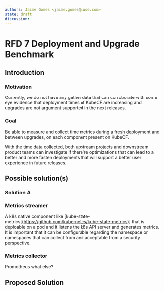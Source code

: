 ```yaml
---
authors: Jaime Gomes <jaime.gomes@suse.com>
state: draft
discussion: 
---
```


# RFD 7 Deployment and Upgrade Benchmark

## Introduction

### Motivation

Currently, we do not have any gather data that can corroborate with some eye evidence that
deployment times of KubeCF are increasing and upgrades are not argument supported in the next
releases.

### Goal

Be able to measure and collect time metrics during a fresh deployment and between upgrades, on each
component present on KubeCF.

With the time data collected, both upstream projects and downstream product teams can investigate
if there're optimizations that can lead to a better and more fasten deployments that will support a
better user experience in future releases.

## Possible solution(s)

### Solution A

### Metrics streamer

A k8s native component like [kube-state-metrics[(https://github.com/kubernetes/kube-state-metrics)]
that is deploable on a pod and it listens the k8s API server and generates metrics. It is
important that it can be configurable regarding the namespace or namespaces that can collect from
and acceptable from a security perspective.

### Metrics collector

Promotheus what else?

## Proposed Solution
